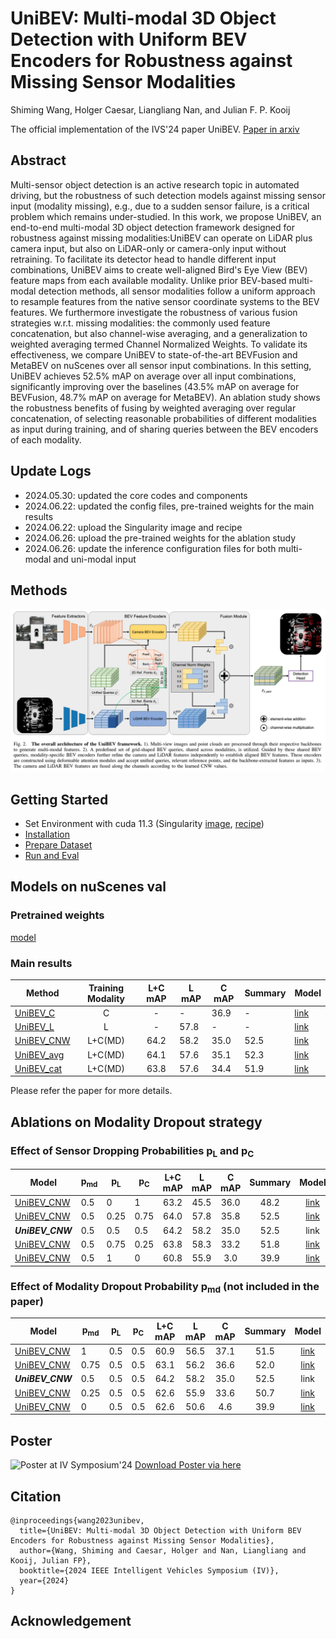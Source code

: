 # UniBEV: Multi-modal 3D Object Detection with Uniform BEV Encoders for Robustness against Missing Sensor Modalities
Shiming Wang, Holger Caesar, Liangliang Nan, and Julian F. P. Kooij

The official implementation of the IVS'24 paper UniBEV. [Paper in arxiv](https://arxiv.org/abs/2309.14516)

## Abstract
Multi-sensor object detection is an active research topic in automated driving, but the robustness of such detection models against missing sensor input (modality missing), e.g., due to a sudden sensor failure, is a critical problem which remains under-studied. In this work, we propose UniBEV, an end-to-end multi-modal 3D object detection framework designed for robustness against missing modalities:UniBEV can operate on LiDAR plus camera input, but also on LiDAR-only or camera-only input without retraining.
To facilitate its detector head to handle different input combinations,  UniBEV aims to create well-aligned Bird's Eye View (BEV) feature maps from each available modality.
Unlike prior BEV-based multi-modal detection methods,
all sensor modalities follow a uniform approach to resample features from the native sensor coordinate systems to the BEV features. We furthermore investigate the robustness of various fusion strategies w.r.t. missing modalities: the commonly used feature concatenation, but also channel-wise averaging, and a generalization to weighted averaging termed Channel Normalized Weights. To validate its effectiveness, we compare UniBEV to state-of-the-art BEVFusion and MetaBEV on nuScenes over all sensor input combinations. In this setting, UniBEV achieves $52.5 \%$ mAP on average over all input combinations, significantly improving over the baselines
($43.5 \%$ mAP on average for BEVFusion, $48.7 \%$ mAP on average for MetaBEV). An ablation study shows the robustness benefits of fusing by weighted averaging over regular concatenation, of selecting  reasonable probabilities of different modalities as input during training, and of sharing queries between the BEV encoders of each modality.

## Update Logs
+ 2024.05.30: updated the core codes and components
+ 2024.06.22: updated the config files, pre-trained weights for the main results
+ 2024.06.22: upload the Singularity image and recipe
+ 2024.06.26: upload the pre-trained weights for the ablation study
+ 2024.06.26: update the inference configuration files for both multi-modal and uni-modal input

## Methods
![UniBEV](/assets/unibev.png)

## Getting Started
- Set Environment with cuda 11.3 (Singularity [image](https://surfdrive.surf.nl/files/index.php/s/UMfSSSb5T40kcwd), [recipe](https://surfdrive.surf.nl/files/index.php/s/37HNgaVGEWAowet))
- [Installation](docs/installation.md)
- [Prepare Dataset](docs/prepare_dataset.md)
- [Run and Eval](docs/run_eval.md)
## Models on nuScenes val
### Pretrained weights
[model](https://surfdrive.surf.nl/files/index.php/s/DYgjX6RWyVkawul)

### Main results
|Method|Training Modality|L+C mAP| L mAP| C mAP|Summary| Model |
|------|:---------------:|:-----:|------|------|-------|-------|
|[UniBEV_C](/projects/UniBEV/configs/unibev/unibev_nus_C.py)|C|-|-|36.9|-|[link](https://surfdrive.surf.nl/files/index.php/s/CxzNt5rtTzV4FHP)|
|[UniBEV_L](/projects/UniBEV/configs/unibev/unibev_nus_L.py)|L|-|57.8|-|-|[link](https://surfdrive.surf.nl/files/index.php/s/H8cWVN8Htdhg7zC)|
|[UniBEV_CNW](/projects/UniBEV/configs/unibev/unibev_nus_LC_cnw_256_modality_dropout.py)|L+C(MD)|64.2|58.2|35.0|52.5|[link](https://surfdrive.surf.nl/files/index.php/s/CX1xt8FeUiiDlIS)|
|[UniBEV_avg](/projects/UniBEV/configs/unibev/unibev_nus_LC_avg_256_modality_dropout.py)|L+C(MD)|64.1|57.6|35.1|52.3|[link](https://surfdrive.surf.nl/files/index.php/s/QH2N9EJlPM2oaiT)|       
|[UniBEV_cat](/projects/UniBEV/configs/unibev/unibev_nus_LC_cat_128_modality_dropout.py)|L+C(MD)|63.8|57.6|34.4|51.9|[link](https://surfdrive.surf.nl/files/index.php/s/w8nhdpUPhrrkus8)|

Please refer the paper for more details.

## Ablations on Modality Dropout strategy 
### Effect of Sensor Dropping Probabilities p<sub>L</sub> and p<sub>C</sub>
|Model|p<sub>md</sub>|p<sub>L</sub>|p<sub>C</sub>|L+C mAP|L mAP|C mAP|Summary| Model|
|-|-|-|-|:--:|:--:|:--:|:--:|:--:|
|[UniBEV_CNW](/projects/UniBEV/configs/unibev/ablation_md/unibev_nus_LC_cnw_256_modality_dropout_m50s50l0c100.py)|0.5|0   |1   |63.2|45.5|36.0|48.2|[link](https://surfdrive.surf.nl/files/index.php/s/BZyiWFQZQDWS2BT)|
|[UniBEV_CNW](/projects/UniBEV/configs/unibev/ablation_md/unibev_nus_LC_cnw_256_modality_dropout_m50s50l25c75.py)|0.5|0.25|0.75|64.0|57.8|35.8|52.5|[link](https://surfdrive.surf.nl/files/index.php/s/A8zmEWLq5VZncW9)|
|_**UniBEV_CNW**_|0.5|0.5 |0.5|64.2|58.2|35.0|52.5|link|
|[UniBEV_CNW](/projects/UniBEV/configs/unibev/ablation_md/unibev_nus_LC_cnw_256_modality_dropout_m50s50l75c25.py)|0.5|0.75|0.25|63.8|58.3|33.2|51.8|[link](https://surfdrive.surf.nl/files/index.php/s/1RR1LNW2EjrzrjS)|
|[UniBEV_CNW](/projects/UniBEV/configs/unibev/ablation_md/unibev_nus_LC_cnw_256_modality_dropout_m50s50l100c0.py)|0.5|1   |0   |60.8|55.9|3.0 |39.9|[link](https://surfdrive.surf.nl/files/index.php/s/k2RmYydvlNIngQy)|

### Effect of Modality Dropout Probability p<sub>md</sub> (not included in the paper)
|Model|p<sub>md</sub>|p<sub>L</sub>|p<sub>C</sub>|L+C mAP|L mAP|C mAP|Summary| Model|
|-|-|-|-|:--:|:--:|:--:|:--:|:--:|
|[UniBEV_CNW](/projects/UniBEV/configs/unibev/ablation_md/unibev_nus_LC_cnw_256_modality_dropout_m0s100l50c50.py)|1|0.5|0.5|60.9|56.5|37.1|51.5|[link](https://surfdrive.surf.nl/files/index.php/s/NAWBeB3nQelKyes)|
|[UniBEV_CNW](/projects/UniBEV/configs/unibev/ablation_md/unibev_nus_LC_cnw_256_modality_dropout_m25s75l50c50.py)|0.75|0.5|0.5|63.1|56.2|36.6|52.0|[link](https://surfdrive.surf.nl/files/index.php/s/SSyKgELjOC6Tjt1)|
|_**UniBEV_CNW**_|0.5|0.5 |0.5|64.2|58.2|35.0|52.5|link|
|[UniBEV_CNW](/projects/UniBEV/configs/unibev/ablation_md/unibev_nus_LC_cnw_256_modality_dropout_m75s25l50c50.py)|0.25|0.5|0.5|62.6|55.9|33.6|50.7|[link](https://surfdrive.surf.nl/files/index.php/s/BlSfzontN610SAj)|
|[UniBEV_CNW](/projects/UniBEV/configs/unibev/ablation_md/unibev_nus_LC_cnw_256_modality_dropout_m100s0l50c50.py)|0|0.5|0.5|62.6|50.6|4.6 |39.9|[link](https://surfdrive.surf.nl/files/index.php/s/QrS9AAlRuanqfBa)|


## Poster
![Poster at IV Symposium'24](/assets/UniBEV_poster_IV24.png)
[Download Poster via here](https://surfdrive.surf.nl/files/index.php/s/Kuxogt4IKdPuNgz)
## Citation
```
@inproceedings{wang2023unibev,
  title={UniBEV: Multi-modal 3D Object Detection with Uniform BEV Encoders for Robustness against Missing Sensor Modalities},
  author={Wang, Shiming and Caesar, Holger and Nan, Liangliang and Kooij, Julian FP},
  booktitle={2024 IEEE Intelligent Vehicles Symposium (IV)},
  year={2024}
}
```

## Acknowledgement
